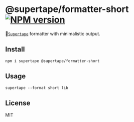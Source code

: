 # @supertape/formatter-short [![NPM version][NPMIMGURL]][NPMURL]

[NPMIMGURL]: https://img.shields.io/npm/v/@supertape/formatter-short.svg?style=flat&longCache=true
[NPMURL]: https://npmjs.org/package/@supertape/formatter-short "npm"

📼[`Supertape`](https://github.com/coderaiser/supertape) formatter with minimalistic output.

## Install

```
npm i supertape @supertape/formatter-short
```

## Usage

```
supertape --format short lib
```

## License

MIT
